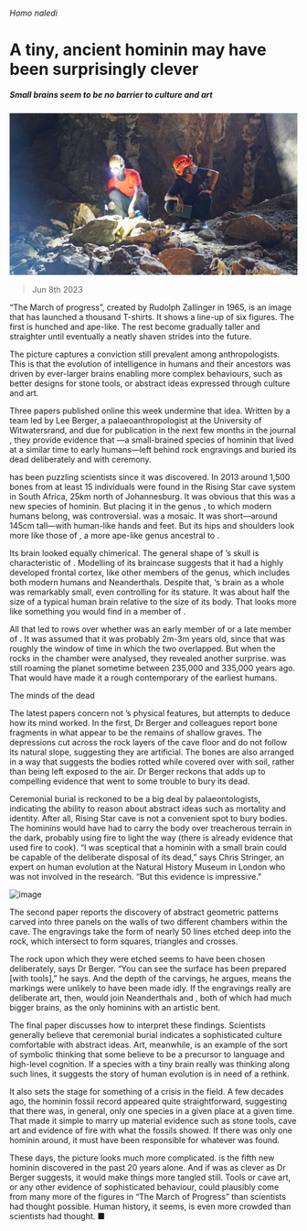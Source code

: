 ###### Homo naledi

# A tiny, ancient hominin may have been surprisingly clever 

##### Small brains seem to be no barrier to culture and art 

![image](images/20230610_STP001.jpg) 

> Jun 8th 2023 

“The March of progress”, created by Rudolph Zallinger in 1965, is an image that has launched a thousand T-shirts. It shows a line-up of six figures. The first is hunched and ape-like. The rest become gradually taller and straighter until eventually a neatly shaven  strides into the future. 

The picture captures a conviction still prevalent among anthropologists. This is that the evolution of intelligence in humans and their ancestors was driven by ever-larger brains enabling more complex behaviours, such as better designs for stone tools, or abstract ideas expressed through culture and art.

Three papers published online this week undermine that idea. Written by a team led by Lee Berger, a palaeoanthropologist at the University of Witwatersrand, and due for publication in the next few months in the journal , they provide evidence that —a small-brained species of hominin that lived at a similar time to early humans—left behind rock engravings and buried its dead deliberately and with ceremony. 

 has been puzzling scientists since it was discovered. In 2013 around 1,500 bones from at least 15 individuals were found in the Rising Star cave system in South Africa, 25km north of Johannesburg. It was obvious that this was a new species of hominin. But placing it in the genus , to which modern humans belong, was controversial.   was a mosaic. It was short—around 145cm tall—with human-like hands and feet. But its hips and shoulders look more like those of , a more ape-like genus ancestral to .

Its brain looked equally chimerical. The general shape of ’s skull is characteristic of . Modelling of its braincase suggests that it had a highly developed frontal cortex, like other members of the genus, which includes both modern humans and Neanderthals. Despite that, ‘s brain as a whole was remarkably small, even controlling for its stature. It was about half the size of a typical human brain relative to the size of its body. That looks more like something you would find in a member of .

All that led to rows over whether  was an early member of  or a late member of . It was assumed that it was probably 2m-3m years old, since that was roughly the window of time in which the two overlapped. But when the rocks in the chamber were analysed, they revealed another surprise. was still roaming the planet sometime between 235,000 and 335,000 years ago. That would have made it a rough contemporary of the earliest humans.

The minds of the dead

The latest papers concern not ’s physical features, but attempts to deduce how its mind worked. In the first, Dr Berger and colleagues report bone fragments in what appear to be the remains of shallow graves. The depressions cut across the rock layers of the cave floor and do not follow its natural slope, suggesting they are artificial. The bones are also arranged in a way that suggests the bodies rotted while covered over with soil, rather than being left exposed to the air. Dr Berger reckons that adds up to compelling evidence that  went to some trouble to bury its dead. 

Ceremonial burial is reckoned to be a big deal by palaeontologists, indicating the ability to reason about abstract ideas such as mortality and identity. After all, Rising Star cave is not a convenient spot to bury bodies. The hominins would have had to carry the body over treacherous terrain in the dark, probably using fire to light the way (there is already evidence that  used fire to cook). “I was sceptical that a hominin with a small brain could be capable of the deliberate disposal of its dead,” says Chris Stringer, an expert on human evolution at the Natural History Museum in London who was not involved in the research. “But this evidence is impressive.”

![image](images/20230610_STP503.jpg) 


The second paper reports the discovery of abstract geometric patterns carved into three panels on the walls of two different chambers within the cave. The engravings take the form of nearly 50 lines etched deep into the rock, which intersect to form squares, triangles and crosses. 

The rock upon which they were etched seems to have been chosen deliberately, says Dr Berger. “You can see the surface has been prepared [with tools],” he says. And the depth of the carvings, he argues, means the markings were unlikely to have been made idly. If the engravings really are deliberate art, then,  would join Neanderthals and , both of which had much bigger brains, as the only hominins with an artistic bent. 

The final paper discusses how to interpret these findings. Scientists generally believe that ceremonial burial indicates a sophisticated culture comfortable with abstract ideas. Art, meanwhile, is an example of the sort of symbolic thinking that some believe to be a precursor to language and high-level cognition. If a species with a tiny brain really was thinking along such lines, it suggests the story of human evolution is in need of a rethink. 

It also sets the stage for something of a crisis in the field. A few decades ago, the hominin fossil record appeared quite straightforward, suggesting that there was, in general, only one species in a given place at a given time. That made it simple to marry up material evidence such as stone tools, cave art and evidence of fire with what the fossils showed. If there was only one hominin around, it must have been responsible for whatever was found. 

These days, the picture looks much more complicated.  is the fifth new hominin discovered in the past 20 years alone. And if  was as clever as Dr Berger suggests, it would make things more tangled still. Tools or cave art, or any other evidence of sophisticated behaviour, could plausibly come from many more of the figures in “The March of Progress” than scientists had thought possible. Human history, it seems, is even more crowded than scientists had thought. ■



